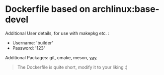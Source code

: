 # Dockerfile based on archlinux:base-devel

Additional User details, for use with makepkg etc. :
  * Username: 'builder'
  * Password: '123'

Additional Packages: git, cmake, meson, [yay](https://github.com/Jguer/yay)

> The Dockerfile is quite short, modify it to your liking :)

